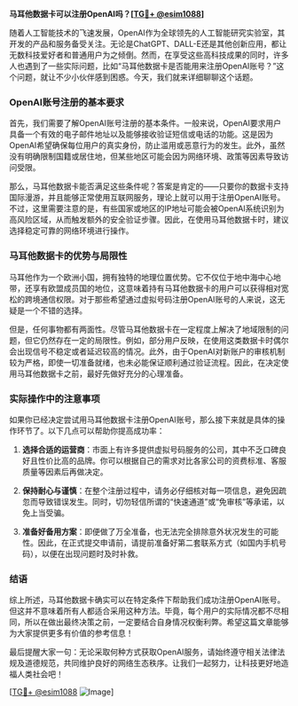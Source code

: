 **马耳他数据卡可以注册OpenAI吗？[[TG💪+ @esim1088](https://t.me/s/esim1088)]**

随着人工智能技术的飞速发展，OpenAI作为全球领先的人工智能研究实验室，其开发的产品和服务备受关注。无论是ChatGPT、DALL-E还是其他创新应用，都让无数科技爱好者和普通用户为之倾倒。然而，在享受这些高科技成果的同时，许多人也遇到了一些实际问题，比如“马耳他数据卡是否能用来注册OpenAI账号？”这个问题，就让不少小伙伴感到困惑。今天，我们就来详细聊聊这个话题。

### OpenAI账号注册的基本要求

首先，我们需要了解OpenAI账号注册的基本条件。一般来说，OpenAI要求用户具备一个有效的电子邮件地址以及能够接收验证短信或电话的功能。这是因为OpenAI希望确保每位用户的真实身份，防止滥用或恶意行为的发生。此外，虽然没有明确限制国籍或居住地，但某些地区可能会因为网络环境、政策等因素导致访问受限。

那么，马耳他数据卡能否满足这些条件呢？答案是肯定的——只要你的数据卡支持国际漫游，并且能够正常使用互联网服务，理论上就可以用于注册OpenAI账号。不过，这里需要注意的是，有些国家或地区的IP地址可能会被OpenAI系统识别为高风险区域，从而触发额外的安全验证步骤。因此，在使用马耳他数据卡时，建议选择稳定可靠的网络环境进行操作。

### 马耳他数据卡的优势与局限性

马耳他作为一个欧洲小国，拥有独特的地理位置优势。它不仅位于地中海中心地带，还享有欧盟成员国的地位，这意味着持有马耳他数据卡的用户可以获得相对宽松的跨境通信权限。对于那些希望通过虚拟号码注册OpenAI账号的人来说，这无疑是一个不错的选择。

但是，任何事物都有两面性。尽管马耳他数据卡在一定程度上解决了地域限制的问题，但它仍然存在一定的局限性。例如，部分用户反映，在使用这类数据卡时偶尔会出现信号不稳定或者延迟较高的情况。此外，由于OpenAI对新账户的审核机制较为严格，即使一切准备就绪，也未必能保证顺利通过验证流程。因此，在决定使用马耳他数据卡之前，最好先做好充分的心理准备。

### 实际操作中的注意事项

如果你已经决定尝试用马耳他数据卡注册OpenAI账号，那么接下来就是具体的操作环节了。以下几点可以帮助你提高成功率：

1. **选择合适的运营商**：市面上有许多提供虚拟号码服务的公司，其中不乏口碑良好且性价比高的品牌。你可以根据自己的需求对比各家公司的资费标准、客服质量等因素后再做决定。
   
2. **保持耐心与谨慎**：在整个注册过程中，请务必仔细核对每一项信息，避免因疏忽而导致错误发生。同时，切勿轻信所谓的“快速通道”或“免审核”等承诺，以免上当受骗。

3. **准备好备用方案**：即便做了万全准备，也无法完全排除意外状况发生的可能性。因此，在正式提交申请前，请提前准备好第二套联系方式（如国内手机号码），以便在出现问题时及时补救。

### 结语

综上所述，马耳他数据卡确实可以在特定条件下帮助我们成功注册OpenAI账号。但这并不意味着所有人都适合采用这种方法。毕竟，每个用户的实际情况都不尽相同，所以在做出最终决策之前，一定要结合自身情况权衡利弊。希望这篇文章能够为大家提供更多有价值的参考信息！

最后提醒大家一句：无论采取何种方式获取OpenAI服务，请始终遵守相关法律法规及道德规范，共同维护良好的网络生态秩序。让我们一起努力，让科技更好地造福人类社会吧！

[[TG💪+ @esim1088](https://t.me/s/esim1088) ![Image](https://i.postimg.cc/4NQfJmqS/Snipaste-2025-05-13-00-14-12.png)]
